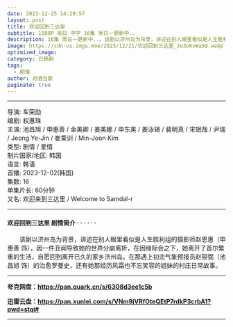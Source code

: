 ```yaml
---
date: 2023-12-25 14:29:57
layout: post
title: 欢迎回到三达里
subtitle: 1080P 高码 中字 16集 周日一更新中..
description: 16集 周日一更新中..。该剧以济州岛为背景，讲述在别人眼里看似是人生胜利组的摄影师赵恩惠（申惠善 饰），因一件丑闻导致她的世界分崩离析，在因缘际会之下，她离开了首尔繁重的生活，自愿回到离开已久的家乡济州岛...
image: https://cdn-us.imgs.moe/2023/12/21/欢迎回到三达里_Jo3oKvWa5Q.webp
optimized_image: 
category: 日韩剧
tags:
  - 剧情
author: 对酒当歌
paginate: true
---
```

---

导演: 车荣勋  
编剧: 权惠珠  
主演: 池昌旭 / 申惠善 / 金美卿 / 姜美娜 / 申东美 / 姜泳锡 / 裴明真 / 宋珉哉 / 尹瑞 / Jeong Ye-Jin / 崔乘训 / Min-Joon Kim  
类型: 剧情 / 爱情  
制片国家/地区: 韩国  
语言: 韩语  
首播: 2023-12-02(韩国)  
集数: 16  
单集片长: 60分钟  
又名: 欢迎来到三达里 / Welcome to Samdal-r  

---

#### 欢迎回到三达里 剧情简介 · · · · · ·

　　该剧以济州岛为背景，讲述在别人眼里看似是人生胜利组的摄影师赵恩惠（申惠善 饰），因一件丑闻导致她的世界分崩离析，在因缘际会之下，她离开了首尔繁重的生活，自愿回到离开已久的家乡济州岛。在那遇上初恋气象预报员赵容弼（池昌旭 饰）的治愈罗曼史，还有她那经历风霜也不忘笑容的姐妹的村庄日常故事。

---

**夸克网盘：<https://pan.quark.cn/s/6308d3ee1c5b>**

**迅雷云盘：<https://pan.xunlei.com/s/VNm9jVRfOteQEtP7rdkP3crbA1?pwd=stqi#>**

---
